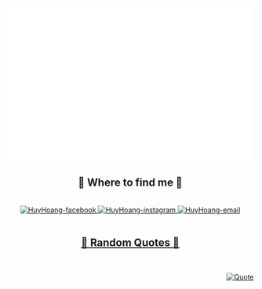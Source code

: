 <!-- HHoang -->
<a href="#" target="_blank">
  <img src="svg/huyhoang.svg" width="1200" alt="Click to see the source" />
</a>





<br>

<h2 align="center">💬 Where to find me 💬</h2>
<br>
<!-- https://icons8.com -->
<div align="center">
 
    
  </a>
  <a href="https://www.facebook.com/hhgzi/" target="blank">
    <img src="https://img.icons8.com/bubbles/100/000000/facebook-new.png" alt="HuyHoang-facebook" />
  </a>
  <a href="https://www.instagram.com/hhgzi24/" target="blank">
     <img src="https://img.icons8.com/bubbles/100/000000/instagram.png" alt="HuyHoang-instagram" />
  <a href="mailto:Xnovhh@gmail.com" target="top">
    <img src="https://img.icons8.com/bubbles/100/000000/apple-mail.png" alt="HuyHoang-email" />
 
</div>

<br>

<h2 align="center">📑 Random Quotes 📑</h2>
<br>
<!-- https://github.com/shravan20/github-readme-quotes -->
<div align="right">

![Quote](https://github-readme-quotes.herokuapp.com/quote?theme=onedark&animation=default&layout=default&font=default)

</div>

